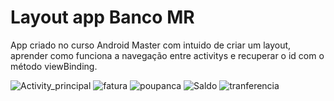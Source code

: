 
<h1>Layout app Banco MR</h1>
App criado no curso Android Master com intuido de criar um layout, aprender como funciona a navegação entre activitys e recuperar o id com o método viewBinding.

![Activity_principal](https://user-images.githubusercontent.com/82728688/206291208-da8bf147-b82c-41dd-9a07-c3f7037376e1.jpeg)
![fatura](https://user-images.githubusercontent.com/82728688/206294045-4ce65a18-2b42-4388-aee1-02d77f8ae9ce.jpeg)
![poupanca](https://user-images.githubusercontent.com/82728688/206294049-52d0808d-51ec-45bc-abc7-329f4498f8aa.jpeg)
![Saldo](https://user-images.githubusercontent.com/82728688/206294051-46d5a0a5-d79d-4ba4-8a1f-1aef54a7573d.jpeg)
![tranferencia](https://user-images.githubusercontent.com/82728688/206294054-1023c9b4-16f2-4fb1-981b-46f357ff24e0.jpeg)



